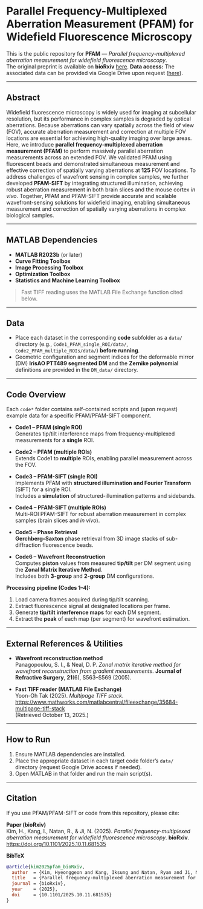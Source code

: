 # Parallel Frequency-Multiplexed Aberration Measurement (PFAM) for Widefield Fluorescence Microscopy

This is the public repository for **PFAM** — *Parallel frequency-multiplexed aberration measurement for widefield fluorescence microscopy*.  
The original preprint is available on **bioRxiv** [here](https://www.biorxiv.org/content/10.1101/2025.10.11.681535v1).
**Data access:** The associated data can be provided via Google Drive upon request ([here](https://drive.google.com/file/d/1HjPRzHwD6yLF7Xw8yzognaLx_FoOjXlm/view?usp=sharing)).

---

## Abstract

Widefield fluorescence microscopy is widely used for imaging at subcellular resolution, but its performance in complex samples is degraded by optical aberrations. Because aberrations can vary spatially across the field of view (FOV), accurate aberration measurement and correction at multiple FOV locations are essential for achieving high-quality imaging over large areas. Here, we introduce **parallel frequency-multiplexed aberration measurement (PFAM)** to perform massively parallel aberration measurements across an extended FOV. We validated PFAM using fluorescent beads and demonstrated simultaneous measurement and effective correction of spatially varying aberrations at **125** FOV locations. To address challenges of wavefront sensing in complex samples, we further developed **PFAM-SIFT** by integrating structured illumination, achieving robust aberration measurement in both brain slices and the mouse cortex *in vivo*. Together, PFAM and PFAM-SIFT provide accurate and scalable wavefront-sensing solutions for widefield imaging, enabling simultaneous measurement and correction of spatially varying aberrations in complex biological samples.

---

## MATLAB Dependencies

- **MATLAB R2023b** (or later)
- **Curve Fitting Toolbox**
- **Image Processing Toolbox**
- **Optimization Toolbox**
- **Statistics and Machine Learning Toolbox**

> Fast TIFF reading uses the MATLAB File Exchange function cited below.

---

## Data

- Place each dataset in the corresponding **code** subfolder as a `data/` directory (e.g., `Code1_PFAM_single_ROI/data/`, `Code2_PFAM_multiple_ROIs/data/`) **before running**.  
- Geometric configuration and segment indices for the deformable mirror (DM) **IrisAO PTT489 segmented DM** and the **Zernike polynomial** definitions are provided in the `DM_data/` directory.

---

## Code Overview

Each `code*` folder contains self-contained scripts and (upon request) example data for a specific PFAM/PFAM-SIFT component.

- **Code1 – PFAM (single ROI)**  
  Generates tip/tilt interference maps from frequency-multiplexed measurements for a **single** ROI.

- **Code2 – PFAM (multiple ROIs)**  
  Extends Code1 to **multiple** ROIs, enabling parallel measurement across the FOV.

- **Code3 – PFAM-SIFT (single ROI)**  
  Implements PFAM with **structured illumination and Fourier Transform** (SIFT) for a single ROI.  
  Includes a **simulation** of structured-illumination patterns and sidebands.

- **Code4 – PFAM-SIFT (multiple ROIs)**  
  Multi-ROI PFAM-SIFT for robust aberration measurement in complex samples (brain slices and *in vivo*).

- **Code5 – Phase Retrieval**  
  **Gerchberg–Saxton** phase retrieval from 3D image stacks of sub-diffraction fluorescence beads.

- **Code6 – Wavefront Reconstruction**  
  Computes **piston** values from measured **tip/tilt** per DM segment using the **Zonal Matrix Iterative Method**.  
  Includes both **3-group** and **2-group** DM configurations.

**Processing pipeline (Codes 1–4):**
1. Load camera frames acquired during tip/tilt scanning.  
2. Extract fluorescence signal at designated locations per frame.  
3. Generate **tip/tilt interference maps** for each DM segment.  
4. Extract the **peak** of each map (per segment) for wavefront estimation.

---

## External References & Utilities

- **Wavefront reconstruction method**  
  Panagopoulou, S. I., & Neal, D. P. *Zonal matrix iterative method for wavefront reconstruction from gradient measurements*. **Journal of Refractive Surgery**, **21**(6), S563–S569 (2005).

- **Fast TIFF reader (MATLAB File Exchange)**  
  Yoon-Oh Tak (2025). *Multipage TIFF stack*.  
  https://www.mathworks.com/matlabcentral/fileexchange/35684-multipage-tiff-stack  
  (Retrieved October 13, 2025.)

---

## How to Run

1. Ensure MATLAB dependencies are installed.  
2. Place the appropriate dataset in each target code folder’s `data/` directory (request Google Drive access if needed).  
3. Open MATLAB in that folder and run the main script(s).

---

## Citation

If you use PFAM/PFAM-SIFT or code from this repository, please cite:

**Paper (bioRxiv)**  
Kim, H., Kang, I., Natan, R., & Ji, N. (2025). *Parallel frequency-multiplexed aberration measurement for widefield fluorescence microscopy*. **bioRxiv**. https://doi.org/10.1101/2025.10.11.681535

**BibTeX**
```bibtex
@article{kim2025pfam_bioRxiv,
  author  = {Kim, Hyeonggeon and Kang, Iksung and Natan, Ryan and Ji, Na},
  title   = {Parallel frequency-multiplexed aberration measurement for widefield fluorescence microscopy},
  journal = {bioRxiv},
  year    = {2025},
  doi     = {10.1101/2025.10.11.681535}
}
